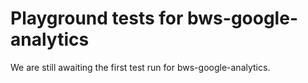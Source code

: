 # Playground tests for bws-google-analytics
We are still awaiting the first test run for bws-google-analytics.
